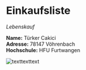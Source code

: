 # Einkaufsliste

*Lebenskauf*

**Name:** Türker Cakici  
**Adresse:** 78147 Vöhrenbach  
**Hochschule:** HFU Furtwangen  

![texttexttext](https://www.google.com/url?sa=i&url=https%3A%2F%2Fen.wikipedia.org%2Fwiki%2FGitHub&psig=AOvVaw06z2Mlp3WPNtPfYuYJjxc1&ust=1604670478117000&source=images&cd=vfe&ved=0CAIQjRxqFwoTCLCqgMHF6-wCFQAAAAAdAAAAABAI "Bild1")